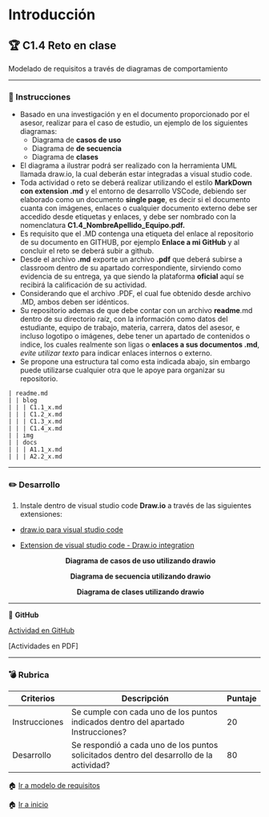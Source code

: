 # Introducción

## :trophy: C1.4 Reto en clase

Modelado de requisitos a través de diagramas de comportamiento

___

### :blue_book: Instrucciones

- Basado en una investigación y en el documento proporcionado por el asesor, realizar para el caso de estudio, un ejemplo de los siguientes diagramas:
   + Diagrama de **casos de uso**
   + Diagrama de **de secuencia**
   + Diagrama de **clases**
- El diagrama a ilustrar podrá ser realizado con la herramienta UML llamada draw.io, la cual deberán estar integradas a visual studio code. 
- Toda actividad o reto se deberá realizar utilizando el estilo **MarkDown con extension .md** y el entorno de desarrollo VSCode, debiendo ser elaborado como un documento **single page**, es decir si el documento cuanta con imágenes, enlaces o cualquier documento externo debe ser accedido desde etiquetas y enlaces, y debe ser nombrado con la nomenclatura **C1.4_NombreApellido_Equipo.pdf.**
- Es requisito que el .MD contenga una etiqueta del enlace al repositorio de su documento en GITHUB, por ejemplo **Enlace a mi GitHub** y al concluir el reto se deberá subir a github.
- Desde el archivo **.md** exporte un archivo **.pdf** que deberá subirse a classroom dentro de su apartado correspondiente, sirviendo como evidencia de su entrega, ya que siendo la plataforma **oficial** aquí se recibirá la calificación de su actividad.
- Considerando que el archivo .PDF, el cual fue obtenido desde archivo .MD, ambos deben ser idénticos.
- Su repositorio ademas de que debe contar con un archivo **readme**.md dentro de su directorio raíz, con la información como datos del estudiante, equipo de trabajo, materia, carrera, datos del asesor, e incluso logotipo o imágenes, debe tener un apartado de contenidos o indice, los cuales realmente son ligas o **enlaces a sus documentos .md**, _evite utilizar texto_ para indicar enlaces internos o externo.
- Se propone una estructura tal como esta indicada abajo, sin embargo puede utilizarse cualquier otra que le apoye para organizar su repositorio.

``` 
| readme.md
| | blog
| | | C1.1_x.md
| | | C1.2_x.md
| | | C1.3_x.md
| | | C1.4_x.md
| | img
| | docs
| | | A1.1_x.md
| | | A2.2_x.md
```
___

### :pencil2: Desarrollo

1. Instale dentro de visual studio code **Draw.io** a través de las siguientes extensiones:

- [draw.io para visual studio code](https://marketplace.visualstudio.com/items?itemName=hediet.vscode-drawio)

- [Extension de visual studio code - Draw.io integration](https://www.youtube.com/watch?v=Y47ZlxoDWNI)

    
   <div align="center">
      <p> 
         <strong>Diagrama de 
         casos de uso utilizando drawio</strong>
      </p>
      <https://github.com/iztmool/Analisis-avanzado-software-2020/blob/master/diagrama%20equipo%202.png >
   </div>

   <div align="center">
      <p> 
         <strong>Diagrama de secuencia utilizando drawio</strong>
      </p>
      <https://github.com/iztmool/Analisis-avanzado-software-2020/blob/master/diagrama%20secuencia%20equipo.png>
   </div>

   <div align="center">
      <p> 
         <strong>Diagrama de clases utilizando drawio</strong>
      </p>
      <https://github.com/iztmool/Analisis-avanzado-software-2020/blob/master/diagrama%20equipo%203.png>
   </div>

___
:link: **GitHub**

[Actividad en GitHub](https://github.com/iztmool/Analisis-avanzado-software-2020/edit/master/C1.4._JonathanNavarro_softonic.md)
   

[Actividades en PDF]

___

### :bomb: Rubrica

| Criterios     | Descripción                                                                                  | Puntaje |
| ------------- | -------------------------------------------------------------------------------------------- | ------- |
| Instrucciones | Se cumple con cada uno de los puntos indicados dentro del apartado Instrucciones?            | 20 |
| Desarrollo    | Se respondió a cada uno de los puntos solicitados dentro del desarrollo de la actividad?     | 80      |


:house: [Ir a modelo de requisitos](../docs/D1.0_Modelado_requisitos.md)

:house: [Ir a inicio](https://github.com/FILL16Z/Analisis-Avanzado-de-Software/blob/master/README.md)
